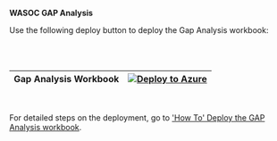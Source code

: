 **WASOC GAP Analysis**

Use the following deploy button to deploy the Gap Analysis workbook:

<br> <br>


| **Gap Analysis Workbook** | [![Deploy to Azure](https://aka.ms/deploytoazurebutton)](https://portal.azure.com/#create/Microsoft.Template/uri/https%3A%2F%2Fraw.githubusercontent.com%2Fwagov%2Fwasocshared%2Fmain%2Futilities%2Ftools%2FGap-Analysis%2FGap-Analysis-Workbook-WASOCv1.0.json) | 
| ------------------------- | --------------------------------- |

<br>

For detailed steps on the deployment, go to ['How To' Deploy the GAP Analysis workbook](/utilities/guides/Gap-Analysis-workbook-deployment.md).
